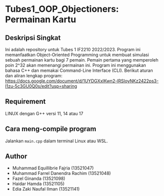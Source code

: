 # Tubes1_OOP_Objectioners: Permainan Kartu

## Deskripsi Singkat

Ini adalah repository untuk Tubes 1 IF2210 2022/2023. Program ini memanfaatkan Object-Oriented Programming untuk membuat simulasi sebuah permainan kartu bagi 7 pemain. Pemain pertama yang memperoleh poin 2^32 akan memenangi permainan ini. Program ini menggunakan bahasa C++ dan memakai Command-Line Interface (CLI). Berikut aturan dan aliran lengkap program: https://docs.google.com/document/d/1UYDGXxIKwn2-lRSloyNKz2422ps3-I1zu-5c3GU0Q0s/edit?usp=sharing 

## Requirement
LINUX dengan G++ versi 11, 14 atau 17

## Cara meng-compile program
Jalankan ```main.cpp``` dalam terminal Linux atau WSL.

## Author
- Muhammad Equillibrie Fajria (13521047)
- Muhammad Farrel Danendra Rachim (13521048)
- Fazel Ginanda (13521098)
- Haidar Hamda (13521105)
- Edia Zaki Naufal Ilman (13521141)
